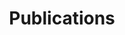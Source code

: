 ---
title: Publications
layout: category
permalink: /publications/
redirect_from:
  - /raffaello-bonghi/publications/
classes: wide
sidebar:
  - nav: "about"
taxonomy: Publications
header:
  overlay_color: "#000"
  overlay_filter: "0.5"
  overlay_image: /assets/posts/GTCEU2016/panther.jpg
  teaser: /assets/posts/GTCEU2016/panther.jpg
  actions:
    - label: About me
      url: /raffaello-bonghi/
    - label: "Contact"
      url: "/contact"
    - label: "Interviews"
      url: "/interview"
    - label: "Events"
      url: "/events"
---